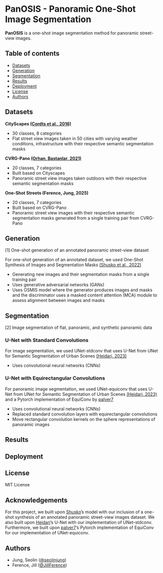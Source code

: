 # PanOSIS - Panoramic One-Shot Image Segmentation

**PanOSIS** is a one-shot image segmentation method for panoramic street-view images. 

## Table of contents
- [Datasets](#datasets)
- [Generation](#generation)
- [Segmentation](#segmentation)
- [Results](#results)
- [Deployment](#deployment)
- [License](#license)
- [Authors](#authors)

## Datasets
**CityScapes [(Cordts et al., 2016)](https://arxiv.org/abs/1604.01685)**
- 30 classes, 8 categories
- Flat street view images taken in 50 cities with varying weather conditions, infrastructure with their respective semantic segmentation masks

**CVRG-Pano [(Orhan, Bastanlar, 2021)](https://link.springer.com/article/10.1007/s11760-021-02003-3)**
- 20 classes, 7 categories
- Built based on Cityscapes 
- Panoramic street view images taken outdoors with their respective semantic segmentation masks

**One-Shot Streets (Ference, Jung, 2025)**
- 20 classes, 7 categories
- Built based on CVRG-Pano 
- Panoramic street view images with their respective semantic segmentation masks generated from a single training pair from CVRG-Pano

## Generation 
[1] One-shot generation of an annotated panoramic street-view dataset
   
For one-shot generation of an annotated dataset, we used One-Shot Synthesis of Images and Segmentation Masks [(Shusko et al., 2022)](https://arxiv.org/abs/2209.07547)
- Generating new images and their segmentation masks from a single training pair
- Uses generative adversarial networks (GANs)
- Uses OSMIS model where the generator produces images and masks and the discriminator uses a masked content attention (MCA) module to assess alignment between images and masks

## Segmentation 
[2] Image segmentation of flat, panoramic, and synthetic panoramic data
   
### U-Net with Standard Convolutions ###
For image segmentation, we used UNet-stdconv that uses U-Net from UNet for Semantic Segmentation of Urban Scenes [(Heidari, 2023)](https://github.com/deepmancer/unet-semantic-segmentation)
- Uses convolutional neural networks (CNNs)

### U-Net with Equirectangular Convolutions ###
For panoramic image segmentation, we used UNet-equiconv that uses U-Net from UNet for Semantic Segmentation of Urban Scenes [(Heidari, 2023)](https://github.com/deepmancer/unet-semantic-segmentation) and a Pytorch implementation of EquiConv by [palver7](https://github.com/palver7/EquiConvPytorch)
- Uses convolutional neural networks (CNNs)
- Replaced standard convolution layers with equirectangular convolutions
- Move rectangular convolution kernels on the sphere representations of panoramic images

## Results

## Deployment

## License

MIT License

## Acknowledgements
For this project, we built upon [Shusko](https://github.com/boschresearch/one-shot-synthesis?tab=readme-ov-file)’s model with our inclusion of a one-shot synthesis of an annotated panoramic street-view images dataset. We also built upon [Heidari](https://github.com/deepmancer/unet-semantic-segmentation)’s U-Net with our implementation of UNet-stdconv. Furthermore, we built upon [palver7](https://github.com/palver7/EquiConvPytorch)’s Pytorch implementation of EquiConv for our implementation of UNet-equiconv.

## Authors
- Jung, Seolin ([@seolinjung](https://github.com/seolinjung))
- Ference, Jill ([@JillFerence](https://github.com/JillFerence))
